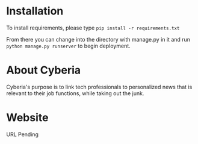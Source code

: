 <h1>Installation</h1>
<p>To install requirements, please type <code>pip install -r requirements.txt</code></p>
<p>From there you can change into the directory with manage.py
in it and run <code>python manage.py runserver</code> to begin deployment.</p>
<h1>About Cyberia</h1>
<p>Cyberia's purpose is to link tech professionals to personalized
news that is relevant to their job functions, while taking out the junk.</p>

<h1>Website</h1>
<p>URL Pending</p>

